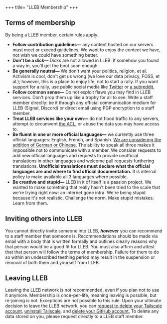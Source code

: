 +++
title= "LLEB Membership"
+++

## Terms of membership
By being a LLEB member, certain rules apply.
- **Follow contribution guidelines—** any content hosted on our servers must meet or exceed guidelines. We want to enjoy the content we have, not wish we could have something better.
- **Don't be a dick—** Dicks are not allowed in LLEB. If somehow you found a way in, you'll get the boot soon enough.
- **Be generally neutral—** We don't want your politics, religion, et al. Activism is cool, don't get us wrong (we love our data privacy, FOSS, et al.); however, this is a place to enjoy life, not to start a rally. If you want support for a rally, use public social media like [Twitter](https://twitter.com) or [a subreddit.](https://old.reddit.com)
- **Follow common sense—** Do not exploit flaws you may find in LLEB services. Don't prop them up like a trophy for all to see. Write a staff member directly: be it through any official communication medium for LLEB (Signal, Discord) or direct email using PGP encryption to a staff member.
- **Treat LLEB services like your own—** do not flood traffic to any servers, attempt to circumvent [the ACL](/tailscale/ACL.json), or abuse the data you may have access to.
- **Be fluent in one or more official languages—** we currently use three official languages: English, French, and Spanish. [We are considering the addition of German or Chinese.](https://github.com/lleb-me/wiki/issues/15) The ability to speak all three makes it impossible not to communicate with a member. We consider requests to add new official languages and requests to provide unofficial translations in other languages and welcome pull requests furthering translations. **Unofficial translations must declare what the official languages are and where to find official documentation.** It is internal policy to make available all 3 languages where possible.
- **Be creative and stupid—** LLEB in it of itself is a passion project. We wanted to make something that really hasn't been tried to the scale that we're trying right now: an internet gone intra. We're being stupid because it's not realistic. Challenge the norm. Make stupid mistakes. Learn from them.

## Inviting others into LLEB
You cannot directly invite someone into LLEB, ***however*** you can recommend to a staff member that someone is. Recommendations should be made via email with a body that is written formally and outlines clearly reasons why that person would be a good fit for LLEB. You must also affirm and attest that that person will follow the terms of membership. Failure for them to do so within an undescribed teething period may result in the suspension or removal of both them and yourself from LLEB.

## Leaving LLEB
Leaving the LLEB network is not recommended, even if you plan not to use it anymore. Membership is once-per-life, meaning leaving is possible, but re-joining is not. Exceptions are not possible to this rule. Upon your ultimate decision to leave the LLEB network, you can [request to delete your Tailscale account](https://tailscale.com/contact/support/), [uninstall Tailscale](https://tailscale.com/kb/1069/uninstall/?q=uninstall), and [delete your GitHub account.](https://docs.github.com/en/account-and-profile/setting-up-and-managing-your-github-user-account/managing-user-account-settings/deleting-your-user-account) To delete any data stored on you, please request directly to a LLEB staff member.
